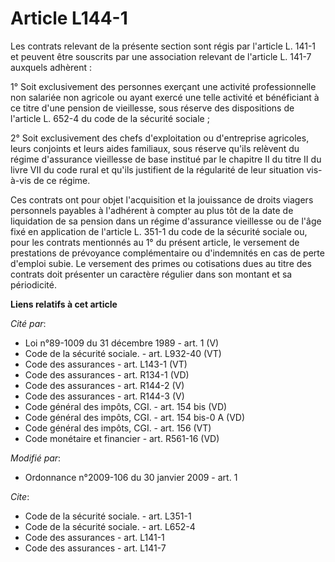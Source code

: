 # Article L144-1

Les contrats relevant de la présente section sont régis par l'article L. 141-1 et peuvent être souscrits par une association
relevant de l'article L. 141-7 auxquels adhèrent : 

1° Soit exclusivement des personnes exerçant une activité professionnelle non salariée non agricole ou ayant exercé une telle
activité et bénéficiant à ce titre d'une pension de vieillesse, sous réserve des dispositions de l'article L. 652-4 du code
de la sécurité sociale ; 

2° Soit exclusivement des chefs d'exploitation ou d'entreprise agricoles, leurs conjoints et leurs aides familiaux, sous
réserve qu'ils relèvent du régime d'assurance vieillesse de base institué par le chapitre II du titre II du livre VII du code
rural et qu'ils justifient de la régularité de leur situation vis-à-vis de ce régime. 

Ces contrats ont pour objet l'acquisition et la jouissance de droits viagers personnels payables à l'adhérent à compter au
plus tôt de la date de liquidation de sa pension dans un régime d'assurance vieillesse ou de l'âge fixé en application de
l'article L. 351-1 du code de la sécurité sociale ou, pour les contrats mentionnés au 1° du présent article, le versement de
prestations de prévoyance complémentaire ou d'indemnités en cas de perte d'emploi subie. Le versement des primes ou
cotisations dues au titre des contrats doit présenter un caractère régulier dans son montant et sa périodicité.

**Liens relatifs à cet article**

_Cité par_:

  - Loi n°89-1009 du 31 décembre 1989 - art. 1 (V)
  - Code de la sécurité sociale. - art. L932-40 (VT)
  - Code des assurances - art. L143-1 (VT)
  - Code des assurances - art. R134-1 (VD)
  - Code des assurances - art. R144-2 (V)
  - Code des assurances - art. R144-3 (V)
  - Code général des impôts, CGI. - art. 154 bis (VD)
  - Code général des impôts, CGI. - art. 154 bis-0 A (VD)
  - Code général des impôts, CGI. - art. 156 (VT)
  - Code monétaire et financier - art. R561-16 (VD)

_Modifié par_:

  - Ordonnance n°2009-106 du 30 janvier 2009 - art. 1

_Cite_:

  - Code de la sécurité sociale. - art. L351-1
  - Code de la sécurité sociale. - art. L652-4
  - Code des assurances - art. L141-1
  - Code des assurances - art. L141-7
